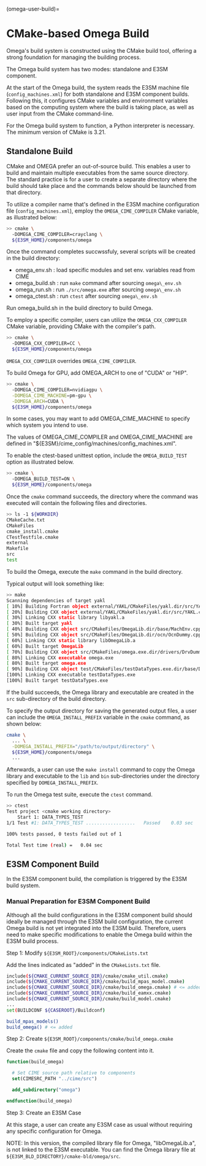 (omega-user-build)=

# CMake-based Omega Build

Omega's build system is constructed using the CMake build tool,
offering a strong foundation for managing the building process.

The Omega build system has two modes: standalone and E3SM component.

At the start of the Omega build, the system reads the E3SM machine file
(`config_machines.xml`) for both standalone and E3SM component builds.
Following this, it configures CMake variables and environment variables
based on the computing system where the build is taking place, as well as
user input from the CMake command-line.

For the Omega build system to function, a Python interpreter is necessary.
The minimum version of CMake is 3.21.

## Standalone Build

CMake and OMEGA prefer an out-of-source build. This enables a user to build
and maintain multiple executables from the same source directory.
The standard practice is for a user to create a separate directory where
the build should take place and the commands below should be launched from
that directory.

To utilize a compiler name that's defined in the E3SM machine configuration
file (`config_machines.xml`), employ the `OMEGA_CIME_COMPILER` CMake variable,
as illustrated below:

```sh
>> cmake \
  -DOMEGA_CIME_COMPILER=crayclang \
  ${E3SM_HOME}/components/omega
```

Once the command completes succwssfuly, several scripts will be created in
the build directory: 

* omega\_env.sh   : load specific modules and set env. variables read from CIME
* omega\_build.sh : run `make` command after sourcing `omega\_env.sh`
* omega\_run.sh   : run `./src/omega.exe` after sourcing `omega\_env.sh`
* omega\_ctest.sh : run `ctest` after sourcing `omega\_env.sh`

Run omega\_build.sh in the build directory to build Omega.

To employ a specific compiler, users can utilize the `OMEGA_CXX_COMPILER`
CMake variable, providing CMake with the compiler's path.

```sh
>> cmake \
  -DOMEGA_CXX_COMPILER=CC \
  ${E3SM_HOME}/components/omega
```

`OMEGA_CXX_COMPILER` overrides `OMEGA_CIME_COMPILER`.

To build Omega for GPU, add OMEGA\_ARCH to one of "CUDA" or "HIP".

```sh
>> cmake \
  -DOMEGA_CIME_COMPILER=nvidiagpu \
  -DOMEGA_CIME_MACHINE=pm-gpu \
  -DOMEGA_ARCH=CUDA \
  ${E3SM_HOME}/components/omega
```
In some cases, you may want to add OMEGA\_CIME\_MACHINE to specify which
system you intend to use.

The values of OMEGA\_CIME\_COMPILER and OMEGA\_CIME\_MACHINE are defined in
"${E3SM}/cime\_config/machines/config\_machines.xml".

To enable the ctest-based unittest option, include the `OMEGA_BUILD_TEST`
option as illustrated below.

```sh
>> cmake \
  -DOMEGA_BUILD_TEST=ON \
  ${E3SM_HOME}/components/omega
```

Once the `cmake` command succeeds, the directory where the command was
executed will contain the following files and directories.

```sh
>> ls -1 ${WORKDIR}
CMakeCache.txt
CMakeFiles
cmake_install.cmake
CTestTestfile.cmake
external
Makefile
src
test
```

To build the Omega, execute the `make` command in the build directory.

Typical output will look something like:

```sh
>> make
Scanning dependencies of target yakl
[ 10%] Building Fortran object external/YAKL/CMakeFiles/yakl.dir/src/YAKL_gator_mod.F90.o
[ 20%] Building CXX object external/YAKL/CMakeFiles/yakl.dir/src/YAKL.cpp.o
[ 30%] Linking CXX static library libyakl.a
[ 30%] Built target yakl
[ 40%] Building CXX object src/CMakeFiles/OmegaLib.dir/base/MachEnv.cpp.o
[ 50%] Building CXX object src/CMakeFiles/OmegaLib.dir/ocn/OcnDummy.cpp.o
[ 60%] Linking CXX static library libOmegaLib.a
[ 60%] Built target OmegaLib
[ 70%] Building CXX object src/CMakeFiles/omega.exe.dir/drivers/DrvDummy.cpp.o
[ 80%] Linking CXX executable omega.exe
[ 80%] Built target omega.exe
[ 90%] Building CXX object test/CMakeFiles/testDataTypes.exe.dir/base/DataTypesTest.cpp.o
[100%] Linking CXX executable testDataTypes.exe
[100%] Built target testDataTypes.exe
```

If the build succeeds, the Omega library and executable are created in the
`src` sub-directory of the build directory.

To specify the output directory for saving the generated output files,
a user can include the `OMEGA_INSTALL_PREFIX` variable in the `cmake` command,
as shown below:

```sh
cmake \
  ... \
  -DOMEGA_INSTALL_PREFIX="/path/to/output/directory" \
  ${E3SM_HOME}/components/omega
  ...
```

Afterwards, a user can use the `make install` command to copy the Omega library
and executable to the `lib` and `bin` sub-directories under the directory
specified by `DOMEGA_INSTALL_PREFIX`.

To run the Omega test suite, execute the `ctest` command.

```sh
>> ctest
Test project <cmake working directory>
    Start 1: DATA_TYPES_TEST
1/1 Test #1: DATA_TYPES_TEST ..................   Passed    0.03 sec

100% tests passed, 0 tests failed out of 1

Total Test time (real) =   0.04 sec
```

## E3SM Component Build

In the E3SM component build, the compilation is triggered by
the E3SM build system.

### Manual Preparation for E3SM Component Build

Although all the build configurations in the E3SM component build
should ideally be managed through the E3SM build configuration,
the current Omega build is not yet integrated into the E3SM build.
Therefore, users need to make specific modifications to enable
the Omega build within the E3SM build process.

Step 1: Modify `${E3SM_ROOT}/components/CMakeLists.txt`

Add the lines indicated as "added" in the `CMakeLists.txt` file.

```bash
include(${CMAKE_CURRENT_SOURCE_DIR}/cmake/cmake_util.cmake)
include(${CMAKE_CURRENT_SOURCE_DIR}/cmake/build_mpas_model.cmake)
include(${CMAKE_CURRENT_SOURCE_DIR}/cmake/build_omega.cmake) # <= added
include(${CMAKE_CURRENT_SOURCE_DIR}/cmake/build_eamxx.cmake)
include(${CMAKE_CURRENT_SOURCE_DIR}/cmake/build_model.cmake)
...
set(BUILDCONF ${CASEROOT}/Buildconf)

build_mpas_models()
build_omega() # <= added
```

Step 2: Create `${E3SM_ROOT}/components/cmake/build_omega.cmake`

Create the `cmake` file and copy the following content into it.

```cmake
function(build_omega)

  # Set CIME source path relative to components
  set(CIMESRC_PATH "../cime/src")

  add_subdirectory("omega")

endfunction(build_omega)
```

Step 3: Create an E3SM Case

At this stage, a user can create any E3SM case as usual without
requiring any specific configuration for Omega.

NOTE: In this version, the compiled library file for Omega,
"libOmegaLib.a", is not linked to the E3SM executable. You can
find the Omega library file at `${E3SM_BLD_DIRECTORY}/cmake-bld/omega/src`.
